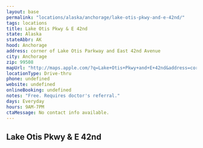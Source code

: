 ```yaml
---
layout: base
permalink: "locations/alaska/anchorage/lake-otis-pkwy-and-e-42nd/"
tags: locations
title: Lake Otis Pkwy & E 42nd
state: Alaska
stateAbbr: AK
hood: Anchorage
address: corner of Lake Otis Parkway and East 42nd Avenue
city: Anchorage
zip: 99508
mapUrl: "http://maps.apple.com/?q=Lake+Otis+Pkwy+and+E+42nd&address=corner+of+Lake+Otis+Parkway+and+East+42nd+Avenue,Anchorage,Alaska,99508"
locationType: Drive-thru
phone: undefined
website: undefined
onlineBooking: undefined
notes: "Free. Requires doctor's referral."
days: Everyday
hours: 9AM-7PM
ctaMessage: No contact info available.
---
```

## Lake Otis Pkwy & E 42nd